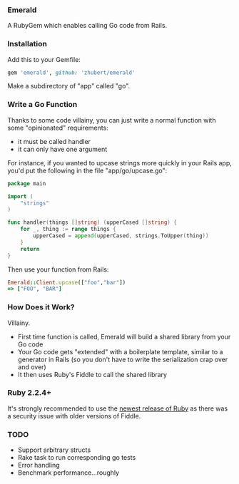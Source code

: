 ### Emerald

A RubyGem which enables calling Go code from Rails.

### Installation

Add this to your Gemfile:

```ruby
gem 'emerald', github: 'zhubert/emerald'
```

Make a subdirectory of "app" called "go".

### Write a Go Function

Thanks to some code villainy, you can just write a normal function with some "opinionated" requirements:

* it must be called handler
* it can only have one argument

For instance, if you wanted to upcase strings more quickly in your Rails app, you'd put the following in the file "app/go/upcase.go":

```go
package main

import (
	"strings"
)

func handler(things []string) (upperCased []string) {
	for _, thing := range things {
		upperCased = append(upperCased, strings.ToUpper(thing))
	}
	return
}
```

Then use your function from Rails:

```ruby
Emerald::Client.upcase(["foo","bar"])
=> ["FOO", "BAR"]
```

### How Does it Work?

Villainy.

* First time function is called, Emerald will build a shared library from your Go code
* Your Go code gets "extended" with a boilerplate template, similar to a generator in Rails (so you don't have to write the serialization crap over and over)
* It then uses Ruby's Fiddle to call the shared library

### Ruby 2.2.4+

It's strongly recommended to use the [newest release of Ruby](https://www.ruby-lang.org/en/news/2015/12/16/unsafe-tainted-string-usage-in-fiddle-and-dl-cve-2015-7551/) as there was a security issue with older versions of Fiddle.

### TODO

* Support arbitrary structs
* Rake task to run corresponding go tests
* Error handling
* Benchmark performance...roughly
